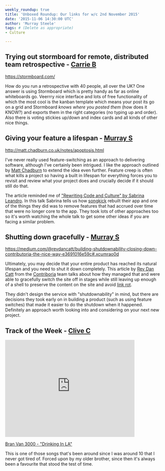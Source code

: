 ```yaml
---
weekly_roundup: true
title: 'Unboxed Roundup: Our links for w/c 2nd November 2015'
date: '2015-11-06 14:30:00 UTC'
author: 'Murray Steele'
tags: # (Delete as appropriate)
- Culture

---
```


## Trying out stormboard for remote, distributed team retrospective - [Carrie B](/people#carrie-bedingfield)

https://stormboard.com/

How do you run a retrospective with 40 people, all over the UK? One answer is using Stormboard which is pretty handy as far as online whiteboards go. Veerrry nice interface and lots of free functionality of which the most cool is the kanban template which means your post its go on a grid and Stormboard ​_knows where you posted them_​ (how does it KNOW?) and exports them in the right categories (no typing up and order). Also there is voting stickies up/down and index cards and all kinds of other nice things.

## Giving your feature a lifespan - [Murray S](/people#murray-steele)

http://matt.chadburn.co.uk/notes/apoptosis.html

I've never really used feature-switching as an approach to delivering software, although I've certainly been intrigued.  I like the approach outlined by [Matt Chadburn](https://twitter.com/commuterjoy) to extend the idea even further.  Feature creep is often what kills a project so having a built in lifespan for everything forces you to revisit and review what your project does and crucially decide if it should still do that.

The article reminded me of ["Rewriting Code and Culture" by Sabrina Leandro](https://www.youtube.com/watch?v=-VEf8j6aGMk).  In this talk Sabrina tells us how [songkick](https://songkick.com) rebuilt their app and one of the things they did was to remove features that had accrued over time that were no longer core to the app.  They took lots of other approaches too so it's worth watching the whole talk to get some other ideas if you are facing a similar problem.

## Shutting down gracefully - [Murray S](/people#murray-steele)

https://medium.com/@revdancatt/building-shutdownability-closing-down-contributoria-the-nice-way-e3691016e59c#.xcumrao0d

Ultimately, you may decide that your entire product has reached its natural lifespan and you need to shut it down completely.  This article by [Rev Dan Catt](https://twitter.com/revdancatt) from the [Contriboria](http://www.contributoria.com/) team talks about how they managed that and were able to gracefully switch the site off in stages while still leaving up enough of a shell to preserve the content on the site and avoid [link rot](https://en.wikipedia.org/wiki/Link_rot).

They didn't design the service with "shutdownability" in mind, but there are decisions they took early on in building a product (such as using feature switches) that made it easier to do the shutdown when it happened.  Definitely an approach worth looking into and considering on your next new project.

## Track of the Week - [Clive C](/people#clive-corbishley)

<iframe width="420" height="315" src="https://www.youtube.com/embed/OQsQZvsR_QI" frameborder="0" allowfullscreen></iframe>

[Bran Van 3000 - "Drinking In LA"](https://www.youtube.com/watch?v=OQsQZvsR_QI)

This is one of those songs that's been around since I was around 10 that I never got tired of. Forced upon by my older brother, since then it's always been a favourite that stood the test of time.
